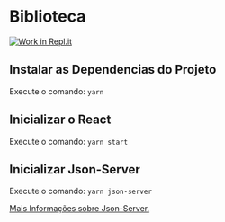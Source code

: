 # Biblioteca

[![Work in Repl.it](https://classroom.github.com/assets/work-in-replit-14baed9a392b3a25080506f3b7b6d57f295ec2978f6f33ec97e36a161684cbe9.svg)](https://classroom.github.com/online_ide?assignment_repo_id=374660&assignment_repo_type=GroupAssignmentRepo)

## Instalar as Dependencias do Projeto
Execute o comando: `yarn`

## Inicializar o React
Execute o comando: `yarn start`

## Inicializar Json-Server
Execute o comando: `yarn json-server`

[Mais Informações sobre Json-Server.](https://github.com/typicode/json-server#json-server--)